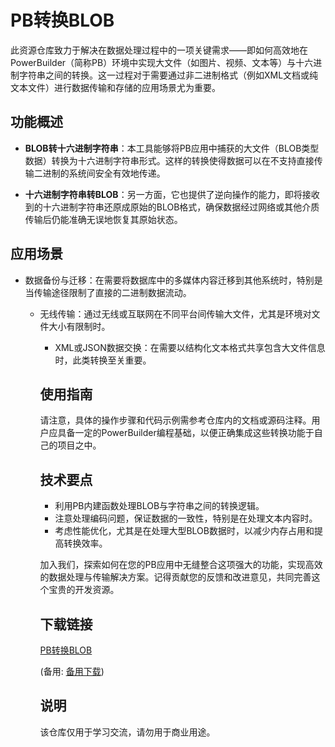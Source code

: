 # PB转换BLOB

此资源仓库致力于解决在数据处理过程中的一项关键需求——即如何高效地在PowerBuilder（简称PB）环境中实现大文件（如图片、视频、文本等）与十六进制字符串之间的转换。这一过程对于需要通过非二进制格式（例如XML文档或纯文本文件）进行数据传输和存储的应用场景尤为重要。

## 功能概述

- **BLOB转十六进制字符串**：本工具能够将PB应用中捕获的大文件（BLOB类型数据）转换为十六进制字符串形式。这样的转换使得数据可以在不支持直接传输二进制的系统间安全有效地传递。

- **十六进制字符串转BLOB**：另一方面，它也提供了逆向操作的能力，即将接收到的十六进制字符串还原成原始的BLOB格式，确保数据经过网络或其他介质传输后仍能准确无误地恢复其原始状态。

## 应用场景

- 数据备份与迁移：在需要将数据库中的多媒体内容迁移到其他系统时，特别是当传输途径限制了直接的二进制数据流动。

  - 无线传输：通过无线或互联网在不同平台间传输大文件，尤其是环境对文件大小有限制时。

    - XML或JSON数据交换：在需要以结构化文本格式共享包含大文件信息时，此类转换至关重要。

    ## 使用指南

    请注意，具体的操作步骤和代码示例需参考仓库内的文档或源码注释。用户应具备一定的PowerBuilder编程基础，以便正确集成这些转换功能于自己的项目之中。

    ## 技术要点

    - 利用PB内建函数处理BLOB与字符串之间的转换逻辑。
    - 注意处理编码问题，保证数据的一致性，特别是在处理文本内容时。
    - 考虑性能优化，尤其是在处理大型BLOB数据时，以减少内存占用和提高转换效率。

    加入我们，探索如何在您的PB应用中无缝整合这项强大的功能，实现高效的数据处理与传输解决方案。记得贡献您的反馈和改进意见，共同完善这个宝贵的开发资源。

    ## 下载链接
    [PB转换BLOB](https://pan.quark.cn/s/eb582dc5d8ca) 

    (备用: [备用下载](https://pan.baidu.com/s/19-rwNhHQw9xheU6xszPzQQ?pwd=amer))

    ## 说明

    该仓库仅用于学习交流，请勿用于商业用途。
